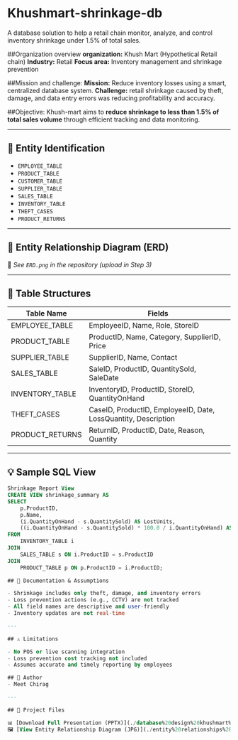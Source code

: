 # Khushmart-shrinkage-db
A database solution to help a retail chain monitor, analyze, and control inventory shrinkage under 1.5% of total sales.

##Organization overview 
**organization:**  Khush Mart (Hypothetical Retail chain)
**Industry:** Retail
**Focus area:** Inventory management and shrinkage prevention

##Mission and challenge: 
**Mission:** 
Reduce inventory losses using a smart, centralized database system.
**Challenge:** 
retail shrinkage caused by theft, damage, and data entry errors was reducing profitability and accuracy.

##Objective:
Khush-mart aims to **reduce shrinkage to less than 1.5% of total sales volume** through efficient tracking and data monitoring.

---

## 🧱 Entity Identification

- `EMPLOYEE_TABLE`
- `PRODUCT_TABLE`
- `CUSTOMER_TABLE`
- `SUPPLIER_TABLE`
- `SALES_TABLE`
- `INVENTORY_TABLE`
- `THEFT_CASES`
- `PRODUCT_RETURNS`

---

## 🔗 Entity Relationship Diagram (ERD)

📎 *See `ERD.png` in the repository (upload in Step 3)*

---

## 📂 Table Structures

| Table Name         | Fields |
|--------------------|--------|
| EMPLOYEE_TABLE     | EmployeeID, Name, Role, StoreID |
| PRODUCT_TABLE      | ProductID, Name, Category, SupplierID, Price |
| SUPPLIER_TABLE     | SupplierID, Name, Contact |
| SALES_TABLE        | SaleID, ProductID, QuantitySold, SaleDate |
| INVENTORY_TABLE    | InventoryID, ProductID, StoreID, QuantityOnHand |
| THEFT_CASES        | CaseID, ProductID, EmployeeID, Date, LossQuantity, Description |
| PRODUCT_RETURNS    | ReturnID, ProductID, Date, Reason, Quantity |

---

## 💡 Sample SQL View

```sql
Shrinkage Report View
CREATE VIEW shrinkage_summary AS
SELECT 
    p.ProductID,
    p.Name,
    (i.QuantityOnHand - s.QuantitySold) AS LostUnits,
    ((i.QuantityOnHand - s.QuantitySold) * 100.0 / i.QuantityOnHand) AS ShrinkagePercent
FROM 
    INVENTORY_TABLE i
JOIN 
    SALES_TABLE s ON i.ProductID = s.ProductID
JOIN 
    PRODUCT_TABLE p ON p.ProductID = i.ProductID;

## 📑 Documentation & Assumptions

- Shrinkage includes only theft, damage, and inventory errors  
- Loss prevention actions (e.g., CCTV) are not tracked  
- All field names are descriptive and user-friendly  
- Inventory updates are not real-time  

---

## ⚠️ Limitations

- No POS or live scanning integration  
- Loss prevention cost tracking not included  
- Assumes accurate and timely reporting by employees 

## 🤝 Author
- Meet Chirag

---

## 📎 Project Files

📊 [Download Full Presentation (PPTX)](./database%20design%20khushmart%20shrinkage%20for%20github.pptx)  
🖼️ [View Entity Relationship Diagram (JPG)](./entity%20relationships%20diagram.jpg)

